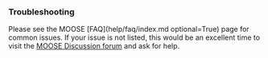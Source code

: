 ### Troubleshooting

Please see the MOOSE [FAQ](help/faq/index.md optional=True) page for common issues. If your issue is not listed, this
would be an excellent time to visit the
[MOOSE Discussion forum](https://github.com/idaholab/moose/discussions) and ask for help.
